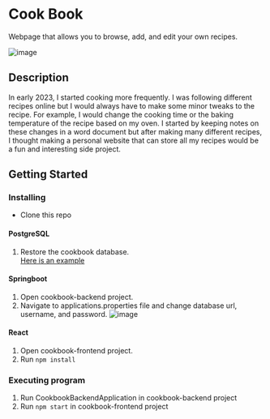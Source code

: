 # Cook Book

Webpage that allows you to browse, add, and edit your own recipes.

![image](https://github.com/cchen008/CookBook/assets/45343196/98c3c1fb-dd9a-42b1-bb3c-1f8c0c290e91)

## Description
In early 2023, I started cooking more frequently. I was following different recipes online but I would always have to make some minor tweaks to the recipe. For example, I would change the cooking time or the baking temperature of the recipe based on my oven. I started by keeping notes on these changes in a word document but after making many different recipes, I thought making a personal website that can store all my recipes would be a fun and interesting side project. 

## Getting Started
### Installing
* Clone this repo

#### PostgreSQL
1. Restore the cookbook database. <br>
[Here is an example](https://www.postgresqltutorial.com/postgresql-getting-started/load-postgresql-sample-database/)

#### Springboot
1. Open cookbook-backend project.
2. Navigate to applications.properties file and change database url, username, and password.
![image](https://github.com/cchen008/CookBook/assets/45343196/f1c8c09c-b6ab-47e6-a47f-5d9bbd7990e0)

#### React
1. Open cookbook-frontend project.
2. Run ```npm install```

### Executing program
1. Run CookbookBackendApplication in cookbook-backend project
2. Run ```npm start``` in cookbook-frontend project
